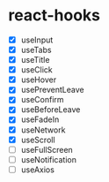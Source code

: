 # react-hooks

- [x] useInput
- [x] useTabs
- [x] useTitle
- [x] useClick
- [x] useHover
- [x] usePreventLeave
- [x] useConfirm
- [x] useBeforeLeave
- [x] useFadeIn
- [x] useNetwork
- [x] useScroll
- [ ] useFullScreen
- [ ] useNotification
- [ ] useAxios
